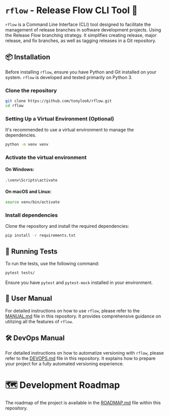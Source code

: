 # `rflow` - Release Flow CLI Tool 🚀

`rflow` is a Command Line Interface (CLI) tool designed to facilitate the management of release branches in software development projects. Using the Release Flow branching strategy. It simplifies creating release, major release, and fix branches, as well as tagging releases in a Git repository.

## 📦 Installation

Before installing `rflow`, ensure you have Python and Git installed on your system. `rflow` is developed and tested primarily on Python 3.

### Clone the repository
```bash
git clone https://github.com/tonylook/rflow.git
cd rflow
```
### Setting Up a Virtual Environment (Optional)

It's recommended to use a virtual environment to manage the dependencies.

```bash
python -m venv venv
````
### Activate the virtual environment
#### On Windows:
```.\venv\Scripts\activate```
#### On macOS and Linux:
```bash
source venv/bin/activate
```
### Install dependencies
Clone the repository and install the required dependencies:
```bash
pip install -r requirements.txt
```

## 🧪 Running Tests

To run the tests, use the following command:

```bash
pytest tests/
```
Ensure you have `pytest` and `pytest-mock` installed in your environment.

## 📘 User Manual

For detailed instructions on how to use `rflow`, please refer to the [MANUAL.md](MANUAL.md) file in this repository. It provides comprehensive guidance on utilizing all the features of `rflow`.

## 🛠️ DevOps Manual

For detailed instructions on how to automatize versioning with `rflow`, please refer to the [DEVOPS.md](DEVOPS.md) file in this repository. It explains how to prepare your project for a fully automated versioning experience.

# 🗺️ Development Roadmap

The roadmap of the project is available in the [ROADMAP.md](ROADMAP.md) file within this repository.


